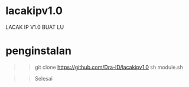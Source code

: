 # lacakipv1.0
LACAK IP V1.0 BUAT LU

# penginstalan
>> git clone https://github.com/Dra-ID/lacakipv1.0
>> sh module.sh

>> Selesai 
